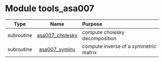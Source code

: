 # Module tools_asa007

| Type | Name | Purpose |
| :--: | :--: | :---------- |
| subroutine | [asa007_cholesky](https://github.com/JCSDA/saber/src/bump/tools_asa007.F90#L28) | compute cholesky decomposition |
| subroutine | [asa007_syminv](https://github.com/JCSDA/saber/src/bump/tools_asa007.F90#L97) | compute inverse of a symmetric matrix |
